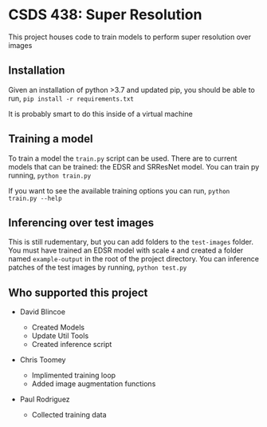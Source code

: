 # CSDS 438: Super Resolution
This project houses code to train models to perform super resolution over images

## Installation
Given an installation of python >3.7 and updated pip, you should be able to run,
`pip install -r requirements.txt`

It is probably smart to do this inside of a virtual machine

## Training a model
To train a model the `train.py` script can be used. There are to current models that can be trained:
the EDSR and SRResNet model. You can train py running,
`python train.py`

If you want to see the available training options you can run,
`python train.py --help`

## Inferencing over test images
This is still rudementary, but you can add folders to the `test-images` folder. You must have trained an EDSR model with scale `4` and created a folder named `example-output` in the root of the project directory. You can inference patches of the test images by running, 
`python test.py`

## Who supported this project
- David Blincoe
    - Created Models
    - Update Util Tools
    - Created inference script

- Chris Toomey
    - Implimented training loop
    - Added image augmentation functions

- Paul Rodriguez
    - Collected training data
